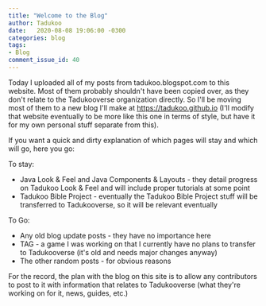 ```yaml
---
title: "Welcome to the Blog"
author: Tadukoo
date:   2020-08-08 19:06:00 -0300
categories: blog
tags: 
- Blog
comment_issue_id: 40
---
```

Today I uploaded all of my posts from tadukoo.blogspot.com to this website. Most of them probably shouldn't have been copied over, as they don't relate to the Tadukooverse organization directly. 
So I'll be moving most of them to a new blog I'll make at https://tadukoo.github.io (I'll modify that website eventually to be more like this one in terms of style, but have it for my own personal 
stuff separate from this).

If you want a quick and dirty explanation of which pages will stay and which will go, here you go:

To stay:
- Java Look & Feel and Java Components & Layouts - they detail progress on Tadukoo Look & Feel and will include proper tutorials at some point
- Tadukoo Bible Project - eventually the Tadukoo Bible Project stuff will be transferred to Tadukooverse, so it will be relevant eventually

To Go:
- Any old blog update posts - they have no importance here
- TAG - a game I was working on that I currently have no plans to transfer to Tadukooverse (it's old and needs major changes anyway)
- The other random posts - for obvious reasons

For the record, the plan with the blog on this site is to allow any contributors to post to it with information that relates to Tadukooverse (what they're working on for it, news, guides, etc.)
